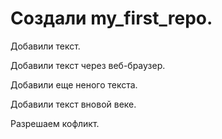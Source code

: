 # Создали my_first_repo.
Добавили текст.

Добавили текст через веб-браузер.

Добавили еще неного текста.

Добавили текст вновой веке.

Разрешаем кофликт.
